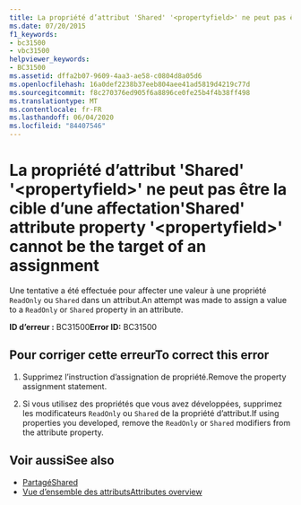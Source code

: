```yaml
---
title: La propriété d’attribut 'Shared' '<propertyfield>' ne peut pas être la cible d’une affectation
ms.date: 07/20/2015
f1_keywords:
- bc31500
- vbc31500
helpviewer_keywords:
- BC31500
ms.assetid: dffa2b07-9609-4aa3-ae58-c0804d8a05d6
ms.openlocfilehash: 16a0def2238b37eeb804aee41ad5819d4219c77d
ms.sourcegitcommit: f8c270376ed905f6a8896ce0fe25b4f4b38ff498
ms.translationtype: MT
ms.contentlocale: fr-FR
ms.lasthandoff: 06/04/2020
ms.locfileid: "84407546"
---
```

# <a name="shared-attribute-property-propertyfield-cannot-be-the-target-of-an-assignment"></a><span data-ttu-id="49811-102">La propriété d’attribut 'Shared' '\<propertyfield>' ne peut pas être la cible d’une affectation</span><span class="sxs-lookup"><span data-stu-id="49811-102">'Shared' attribute property '\<propertyfield>' cannot be the target of an assignment</span></span>
<span data-ttu-id="49811-103">Une tentative a été effectuée pour affecter une valeur à une propriété `ReadOnly` ou `Shared` dans un attribut.</span><span class="sxs-lookup"><span data-stu-id="49811-103">An attempt was made to assign a value to a `ReadOnly` or `Shared` property in an attribute.</span></span>  
  
 <span data-ttu-id="49811-104">**ID d’erreur :** BC31500</span><span class="sxs-lookup"><span data-stu-id="49811-104">**Error ID:** BC31500</span></span>  
  
## <a name="to-correct-this-error"></a><span data-ttu-id="49811-105">Pour corriger cette erreur</span><span class="sxs-lookup"><span data-stu-id="49811-105">To correct this error</span></span>  
  
1. <span data-ttu-id="49811-106">Supprimez l’instruction d’assignation de propriété.</span><span class="sxs-lookup"><span data-stu-id="49811-106">Remove the property assignment statement.</span></span>  
  
2. <span data-ttu-id="49811-107">Si vous utilisez des propriétés que vous avez développées, supprimez les modificateurs `ReadOnly` ou `Shared` de la propriété d’attribut.</span><span class="sxs-lookup"><span data-stu-id="49811-107">If using properties you developed, remove the `ReadOnly` or `Shared` modifiers from the attribute property.</span></span>  
  
## <a name="see-also"></a><span data-ttu-id="49811-108">Voir aussi</span><span class="sxs-lookup"><span data-stu-id="49811-108">See also</span></span>

- [<span data-ttu-id="49811-109">Partagé</span><span class="sxs-lookup"><span data-stu-id="49811-109">Shared</span></span>](../language-reference/modifiers/shared.md)
- [<span data-ttu-id="49811-110">Vue d’ensemble des attributs</span><span class="sxs-lookup"><span data-stu-id="49811-110">Attributes overview</span></span>](../programming-guide/concepts/attributes/index.md)

